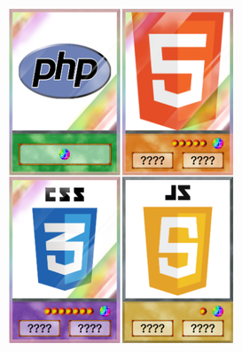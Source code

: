 <img src="https://github.com/Hitsuji6/Hitsuji6/blob/5e65d2281ccbe2a0451cafd32643797baa66be0a/PHP.png" title="PHP" width="200px" height="300px"> <img src="https://github.com/Hitsuji6/Hitsuji6/blob/56a4ac02b08c0918e91d3f577203a06f061b19b2/HTML.png" title="HTML" width="200px" height="300px"> <img src="https://github.com/Hitsuji6/Hitsuji6/blob/56a4ac02b08c0918e91d3f577203a06f061b19b2/CSS.png" title="CSS" width="200px" height="300px"> <img src="https://github.com/Hitsuji6/Hitsuji6/blob/56a4ac02b08c0918e91d3f577203a06f061b19b2/JS.png" title="JS" width="200px" height="300px">
